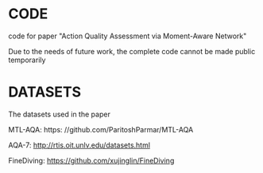 # CODE
code for paper "Action Quality Assessment via Moment-Aware Network"

Due to the needs of future work, the complete code cannot be made public temporarily

# DATASETS
The datasets used in the paper

MTL-AQA: https: //github.com/ParitoshParmar/MTL-AQA

AQA-7: http://rtis.oit.unlv.edu/datasets.html

FineDiving: https://github.com/xujinglin/FineDiving
